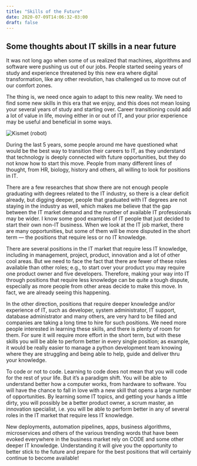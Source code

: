 ```yaml
---
title: "Skills of the Future"
date: 2020-07-09T14:06:32-03:00
draft: false
---
```


## Some thoughts about IT skills in a near future

It was not long ago when some of us realized that machines, algorithms and software were pushing us out of our jobs. People started seeing years of study and experience threatened by this new era where digital transformation, like any other revolution, has challenged us to move out of our comfort zones.

The thing is, we need once again to adapt to this new reality. We need to find some new skills in this era that we enjoy, and this does not mean losing your several years of study and starting over. Career transitioning could add a lot of value in life, moving either in or out of IT, and your prior experience may be useful and beneficial in some ways.

![Kismet (robot)](pic1.jpeg)

During the last 5 years, some people around me have questioned what would be the best way to transition their careers to IT, as they understand that technology is deeply connected with future opportunities, but they do not know how to start this move. People from many different lines of thought, from HR, biology, history and others, all willing to look for positions in IT.

There are a few researches that show there are not enough people graduating with degrees related to the IT industry, so there is a clear deficit already, but digging deeper, people that graduated with IT degrees are not staying in the industry as well, which makes me believe that the gap between the IT market demand and the number of available IT professionals may be wider. I know some good examples of IT people that just decided to start their own non-IT business. When we look at the IT job market, there are many opportunities, but some of them will be more disputed in the short term — the positions that require less or no IT knowledge.

There are several positions in the IT market that require less IT knowledge, including in management, project, product, innovation and a lot of other cool areas. But we need to face the fact that there are fewer of these roles available than other roles; e.g., to start over your product you may require one product owner and five developers. Therefore, making your way into IT through positions that require less knowledge can be quite a tough dispute, especially as more people from other areas decide to make this move. In fact, we are already seeing this happening.

In the other direction, positions that require deeper knowledge and/or experience of IT, such as developer, system administrator, IT support, database administrator and many others, are very hard to be filled and companies are taking a long time to hire for such positions. We need more people interested in learning these skills, and there is plenty of room for them. For sure it will require more effort in the short term, but with these skills you will be able to perform better in every single position; as example, it would be really easier to manage a python development team knowing where they are struggling and being able to help, guide and deliver thru your knowledge.

To code or not to code. Learning to code does not mean that you will code for the rest of your life. But it’s a paradigm shift. You will be able to understand better how a computer works, from hardware to software. You will have the chance to fall in love with a new skill that opens a large number of opportunities. By learning some IT topics, and getting your hands a little dirty, you will possibly be a better product owner, a scrum master, an innovation specialist, i.e. you will be able to perform better in any of several roles in the IT market that require less IT knowledge.

New deployments, automation pipelines, apps, business algorithms, microservices and others of the various trending words that have been evoked everywhere in the business market rely on CODE and some other deeper IT knowledge. Understanding it will give you the opportunity to better stick to the future and prepare for the best positions that will certainly continue to become available! 
